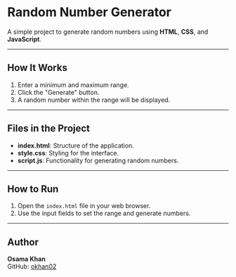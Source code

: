# Random Number Generator

A simple project to generate random numbers using **HTML**, **CSS**, and **JavaScript**.

---

## How It Works

1. Enter a minimum and maximum range.
2. Click the "Generate" button.
3. A random number within the range will be displayed.

---

## Files in the Project

- **index.html**: Structure of the application.
- **style.css**: Styling for the interface.
- **script.js**: Functionality for generating random numbers.

---

## How to Run

1. Open the `index.html` file in your web browser.
2. Use the input fields to set the range and generate numbers.

---

## Author

**Osama Khan**  
GitHub: [okhan02](https://github.com/okhan02)
